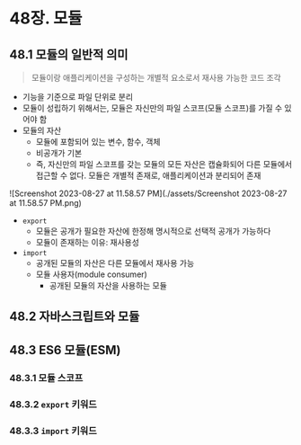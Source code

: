 # 48장. 모듈

## 48.1 모듈의 일반적 의미

> 모듈이랑 애플리케이션을 구성하는 개별적 요소로서 재사용 가능한 코드 조각

- 기능을 기준으로 파일 단위로 분리
- 모듈이 성립하기 위해서는, 모듈은 자신만의 파일 스코프(모듈 스코프)를 가질 수 있어야 함
- 모듈의 자산
  - 모듈에 포함되어 있는 변수, 함수, 객체
  - 비공개가 기본
  - 즉, 자신만의 파일 스코프를 갖는 모듈의 모든 자산은 캡슐화되어 다른 모듈에서 접근할 수 없다. 모듈은 개별적 존재로, 애플리케이션과 분리되어 존재

![Screenshot 2023-08-27 at 11.58.57 PM](./assets/Screenshot 2023-08-27 at 11.58.57 PM.png)

- `export`
  - 모듈은 공개가 필요한 자산에 한정해 명시적으로 선택적 공개가 가능하다
  - 모듈이 존재하는 이유: 재사용성
- `import`
  - 공개된 모듈의 자산은 다른 모듈에서 재사용 가능
  - 모듈 사용자(module consumer)
    - 공개된 모듈의 자산을 사용하는 모듈



## 48.2 자바스크립트와 모듈



## 48.3 ES6 모듈(ESM)

### 48.3.1 모듈 스코프

### 48.3.2 `export` 키워드

### 48.3.3 `import` 키워드



